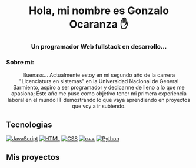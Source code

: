   

<h1 align="center">Hola, mi nombre es Gonzalo Ocaranza ✋</h1>
<h3 align="center">Un programador Web fullstack en desarrollo...</h3>

<h3 align="left">Sobre mi:</h3>
<p align="center">Buenass... Actualmente estoy en mi segundo año de la carrera "Licenciatura en sistemas" en la Universidad Nacional de General Sarmiento, aspiro a ser programador y dedicarme de lleno a lo que me apasiona; Este año me puse como objetivo tener mi primera experiencia laboral en el mundo IT demostrando lo que vaya aprendiendo en proyectos que voy a ir subiendo. </p>

## Tecnologias

<a href="https://developer.mozilla.org/en-US/docs/Web/JavaScript"><img alt="JavaScript" src="https://img.shields.io/badge/JavaScript-F7DF1E.svg?logo=javascript&logoColor=black"></a>
<a href="https://developer.mozilla.org/en-US/docs/Learn/Getting_started_with_the_web/HTML_basics"><img alt="HTML" src="https://img.shields.io/badge/HTML-14354C.svg?logo=html5&logoColor=black&color=orange"></a>
<a href="https://developer.mozilla.org/en-US/docs/Web/CSS"><img alt="CSS" src="https://img.shields.io/badge/CSS-14354C.svg?logo=css3&logoColor=white&color=blue"></a>
<a href="https://www.cplusplus.com/"><img alt="c++" src="https://img.shields.io/badge/C/C++-14354C.svg?logo=c&logoColor=white&color=blue"></a>
<a href="https://www.cplusplus.com/"><img alt="Python" src="https://img.shields.io/badge/Python-14354C.svg?logo=python&logoColor=blue&color=yellow"></a>

## Mis proyectos
